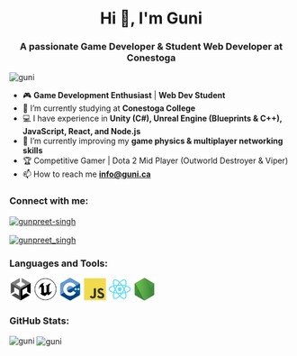 <h1 align="center">Hi 👋, I'm Guni</h1>
<h3 align="center">A passionate Game Developer & Student Web Developer at Conestoga</h3>



<p align="left"> <img src="https://komarev.com/ghpvc/?username=CodeGuni&label=Profile%20views&color=0e75b6&style=flat" alt="guni" /> </p>

- 🎮 **Game Development Enthusiast** | **Web Dev Student**
- 🔭 I’m currently studying at **Conestoga College**
- 💻 I have experience in **Unity (C#), Unreal Engine (Blueprints & C++), JavaScript, React, and Node.js**
- 🌱 I’m currently improving my **game physics & multiplayer networking skills**
- 🏆 Competitive Gamer | Dota 2 Mid Player (Outworld Destroyer & Viper)
- 📫 How to reach me **info@guni.ca**

<h3 align="left">Connect with me:</h3>
<p align="left">
<a href="https://linkedin.com/in/guni" target="blank"><img align="center" src="https://raw.githubusercontent.com/rahuldkjain/github-profile-readme-generator/master/src/images/icons/Social/linked-in-alt.svg" alt="gunpreet-singh" height="30" width="40" /></a>

<a href="https://instagram.com/guni_2519" target="blank"><img align="center" src="https://raw.githubusercontent.com/rahuldkjain/github-profile-readme-generator/master/src/images/icons/Social/instagram.svg" alt="gunpreet_singh" height="30" width="40" /></a>
</p>

<h3 align="left">Languages and Tools:</h3>
<p align="left">
  <a href="https://unity.com/" target="_blank" rel="noreferrer"> <img src="https://raw.githubusercontent.com/devicons/devicon/master/icons/unity/unity-original.svg" alt="unity" width="40" height="40"/></a>
  <a href="https://www.unrealengine.com/" target="_blank" rel="noreferrer"> <img src="https://raw.githubusercontent.com/devicons/devicon/master/icons/unrealengine/unrealengine-original.svg" alt="unrealengine" width="40" height="40"/></a>
  <a href="https://www.cplusplus.com/" target="_blank" rel="noreferrer"> <img src="https://raw.githubusercontent.com/devicons/devicon/master/icons/cplusplus/cplusplus-original.svg" alt="cplusplus" width="40" height="40"/></a>
  <a href="https://www.javascript.com/" target="_blank" rel="noreferrer"> <img src="https://raw.githubusercontent.com/devicons/devicon/master/icons/javascript/javascript-original.svg" alt="javascript" width="40" height="40"/></a>
  <a href="https://reactjs.org/" target="_blank" rel="noreferrer"> <img src="https://raw.githubusercontent.com/devicons/devicon/master/icons/react/react-original.svg" alt="react" width="40" height="40"/></a>
  <a href="https://nodejs.org/" target="_blank" rel="noreferrer"> <img src="https://raw.githubusercontent.com/devicons/devicon/master/icons/nodejs/nodejs-original.svg" alt="nodejs" width="40" height="40"/></a>
</p>

<h3 align="left">GitHub Stats:</h3>
<p><img align="left" src="https://github-readme-stats.vercel.app/api/top-langs?username=CodeGuni&show_icons=true&locale=en&layout=compact" alt="guni" /></p>
<p>&nbsp;<img align="center" src="https://github-readme-stats.vercel.app/api?username=CodeGuni&show_icons=true&locale=en" alt="guni" /></p>
